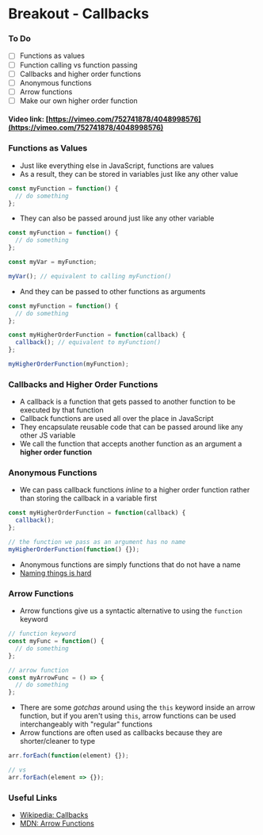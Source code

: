 # Breakout - Callbacks

### To Do

- [ ] Functions as values
- [ ] Function calling vs function passing
- [ ] Callbacks and higher order functions
- [ ] Anonymous functions
- [ ] Arrow functions
- [ ] Make our own higher order function

#### Video link: [https://vimeo.com/752741878/4048998576](https://vimeo.com/752741878/4048998576)

### Functions as Values

- Just like everything else in JavaScript, functions are values
- As a result, they can be stored in variables just like any other value

```js
const myFunction = function() {
  // do something
};
```

- They can also be passed around just like any other variable

```js
const myFunction = function() {
  // do something
};

const myVar = myFunction;

myVar(); // equivalent to calling myFunction()
```

- And they can be passed to other functions as arguments

```js
const myFunction = function() {
  // do something
};

const myHigherOrderFunction = function(callback) {
  callback(); // equivalent to myFunction()
};

myHigherOrderFunction(myFunction);
```

### Callbacks and Higher Order Functions

- A callback is a function that gets passed to another function to be executed by that function
- Callback functions are used all over the place in JavaScript
- They encapsulate reusable code that can be passed around like any other JS variable
- We call the function that accepts another function as an argument a **higher order function**

### Anonymous Functions

- We can pass callback functions _inline_ to a higher order function rather than storing the callback in a variable first

```js
const myHigherOrderFunction = function(callback) {
  callback();
};

// the function we pass as an argument has no name
myHigherOrderFunction(function() {});
```

- Anonymous functions are simply functions that do not have a name
- [Naming things is hard](https://martinfowler.com/bliki/TwoHardThings.html)

### Arrow Functions

- Arrow functions give us a syntactic alternative to using the `function` keyword

```js
// function keyword
const myFunc = function() {
  // do something
};

// arrow function
const myArrowFunc = () => {
  // do something
};
```

- There are some _gotchas_ around using the `this` keyword inside an arrow function, but if you aren't using `this`, arrow functions can be used interchangeably with "regular" functions
- Arrow functions are often used as callbacks because they are shorter/cleaner to type

```js
arr.forEach(function(element) {});

// vs
arr.forEach(element => {});
```

### Useful Links

- [Wikipedia: Callbacks](<https://en.wikipedia.org/wiki/Callback_(computer_programming)>)
- [MDN: Arrow Functions](https://developer.mozilla.org/en-US/docs/Web/JavaScript/Reference/Functions/Arrow_functions)
